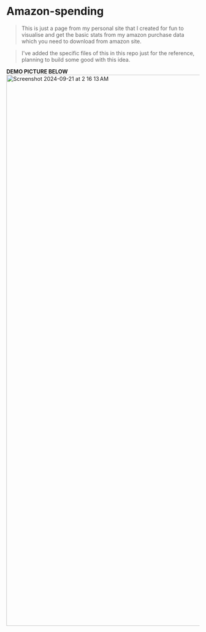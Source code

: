 # Amazon-spending

>This is just a page from my personal site that I created for fun to visualise and get the basic stats from my amazon purchase data which you need to download from amazon site.

>I've added the specific files of this in this repo just for the reference, planning to build some good with this idea.


**DEMO PICTURE BELOW**
<img width="1440" alt="Screenshot 2024-09-21 at 2 16 13 AM" src="https://github.com/user-attachments/assets/211e8ccf-8670-4b36-89fe-337c6ce48934">

